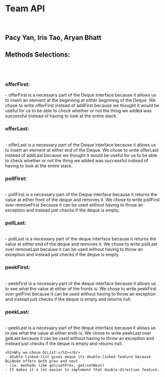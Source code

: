 <h1>Team API </h1></br>
<h2>Pacy Yan, Iris Tao, Aryan Bhatt </h2>
<h2> Methods Selections: </h2></br>
    <h3> offerFirst: </h3>
    - offerFirst is a necessary part of the Deque interface because it allows us to insert an element at the beginning at either beginning of the Deque. We chose to write offerFirst instead of addFirst because we thought it would be useful for us to be able to check whether or not the thing we added was successful instead of having to look at the entire stack. 
    </br>
    <h3>offerLast: </h3> </br>
    - offerLast is a necessary part of the Deque interface because it allows us to insert an element at either end of the Deque. We chose to write offerLast instead of addLast because we thought it would be useful for us to be able to check whether or not the thing we added was successful instead of having to look at the entire stack.
    </br>
    <h3>pollFirst: </h3> </br> 
    - pollFirst is a necessary part of the Deque interface because it returns the value at either front of the deque and removes it. We chose to write pollFirst over removeFirst because it can be used without having to throw an exception and instead just checks if the deque is empty. 
    </br>
    <h3>pollLast: </h3> </br>
    - pollLast is a necessary part of the deque interface because it returns the value at either end of the deque and removes it. We chose to write pollLast over removeLast because it can be used without having to throw an exception and instead just checks if the deque is empty. 
    </br>
    <h3>peekFirst: </h3> </br>
    - peekFirst is a necessary part of the deque interface because it allows us to see what the value at either of the fronts is. We chose to write peekFirst over getFirst because it can be used without having to throw an exception and instead just checks if the deque is empty and returns null.
    </br>
    <h3>peekLast: </h3> </br>
    - peekLast is a necessary part of the deque interface because it allows us to see what the value at either ends is. We chose to write peekLast over getLast because it can be used without having to throw an exception and instead just checks if the deque is empty and returns null.
    </br>

    <h2>Why we chose DLList:</h2></br>
    - double-linked-list gives deque its double-linked feature because DLLNode offers both prev and next
    - (ie. methods like get/setPrev, get/setNext) 
    - It makes it a lot easier to implement that double-direction feature. 
   
    
  

   
